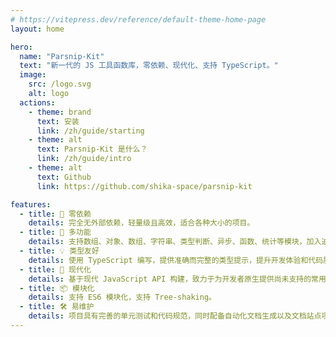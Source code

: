 ```yaml
---
# https://vitepress.dev/reference/default-theme-home-page
layout: home

hero:
  name: "Parsnip-Kit"
  text: "新一代的 JS 工具函数库，零依赖、现代化、支持 TypeScript。"
  image:
    src: /logo.svg
    alt: logo
  actions:
    - theme: brand
      text: 安装
      link: /zh/guide/starting
    - theme: alt
      text: Parsnip-Kit 是什么？
      link: /zh/guide/intro
    - theme: alt
      text: Github
      link: https://github.com/shika-space/parsnip-kit

features:
  - title: 🧳 零依赖
    details: 完全无外部依赖，轻量级且高效，适合各种大小的项目。
  - title: 🔩 多功能
    details: 支持数组、对象、数组、字符串、类型判断、异步、函数、统计等模块，加入迫切需要的工具函数，满足开发需求。
  - title: 💡 类型友好
    details: 使用 TypeScript 编写，提供准确而完整的类型提示，提升开发体验和代码质量。
  - title: 🚀 现代化
    details: 基于现代 JavaScript API 构建，致力于为开发者原生提供尚未支持的常用工具函数。
  - title: 📦 模块化
    details: 支持 ES6 模块化，支持 Tree-shaking。
  - title: 🛠️ 易维护
    details: 项目具有完善的单元测试和代码规范，同时配备自动化文档生成以及文档站点项目，易于后续的扩展与维护。
---
```


